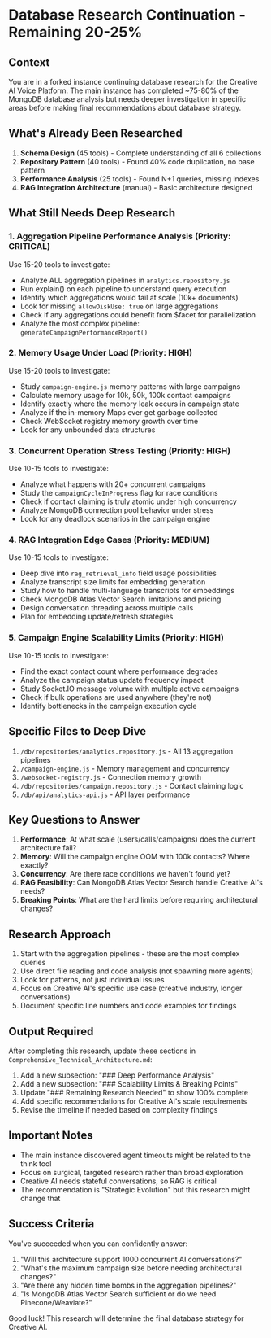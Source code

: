 # Database Research Continuation - Remaining 20-25%

## Context
You are in a forked instance continuing database research for the Creative AI Voice Platform. The main instance has completed ~75-80% of the MongoDB database analysis but needs deeper investigation in specific areas before making final recommendations about database strategy.

## What's Already Been Researched
1. **Schema Design** (45 tools) - Complete understanding of all 6 collections
2. **Repository Pattern** (40 tools) - Found 40% code duplication, no base pattern
3. **Performance Analysis** (25 tools) - Found N+1 queries, missing indexes
4. **RAG Integration Architecture** (manual) - Basic architecture designed

## What Still Needs Deep Research

### 1. **Aggregation Pipeline Performance Analysis** (Priority: CRITICAL)
Use 15-20 tools to investigate:
- Analyze ALL aggregation pipelines in `analytics.repository.js` 
- Run explain() on each pipeline to understand query execution
- Identify which aggregations would fail at scale (10k+ documents)
- Look for missing `allowDiskUse: true` on large aggregations
- Check if any aggregations could benefit from $facet for parallelization
- Analyze the most complex pipeline: `generateCampaignPerformanceReport()`

### 2. **Memory Usage Under Load** (Priority: HIGH)
Use 15-20 tools to investigate:
- Study `campaign-engine.js` memory patterns with large campaigns
- Calculate memory usage for 10k, 50k, 100k contact campaigns
- Identify exactly where the memory leak occurs in campaign state
- Analyze if the in-memory Maps ever get garbage collected
- Check WebSocket registry memory growth over time
- Look for any unbounded data structures

### 3. **Concurrent Operation Stress Testing** (Priority: HIGH)
Use 10-15 tools to investigate:
- Analyze what happens with 20+ concurrent campaigns
- Study the `campaignCycleInProgress` flag for race conditions
- Check if contact claiming is truly atomic under high concurrency
- Analyze MongoDB connection pool behavior under stress
- Look for any deadlock scenarios in the campaign engine

### 4. **RAG Integration Edge Cases** (Priority: MEDIUM)
Use 10-15 tools to investigate:
- Deep dive into `rag_retrieval_info` field usage possibilities
- Analyze transcript size limits for embedding generation
- Study how to handle multi-language transcripts for embeddings
- Check MongoDB Atlas Vector Search limitations and pricing
- Design conversation threading across multiple calls
- Plan for embedding update/refresh strategies

### 5. **Campaign Engine Scalability Limits** (Priority: HIGH)
Use 10-15 tools to investigate:
- Find the exact contact count where performance degrades
- Analyze the campaign status update frequency impact
- Study Socket.IO message volume with multiple active campaigns
- Check if bulk operations are used anywhere (they're not)
- Identify bottlenecks in the campaign execution cycle

## Specific Files to Deep Dive

1. `/db/repositories/analytics.repository.js` - All 13 aggregation pipelines
2. `/campaign-engine.js` - Memory management and concurrency
3. `/websocket-registry.js` - Connection memory growth
4. `/db/repositories/campaign.repository.js` - Contact claiming logic
5. `/db/api/analytics-api.js` - API layer performance

## Key Questions to Answer

1. **Performance**: At what scale (users/calls/campaigns) does the current architecture fail?
2. **Memory**: Will the campaign engine OOM with 100k contacts? Where exactly?
3. **Concurrency**: Are there race conditions we haven't found yet?
4. **RAG Feasibility**: Can MongoDB Atlas Vector Search handle Creative AI's needs?
5. **Breaking Points**: What are the hard limits before requiring architectural changes?

## Research Approach

1. Start with the aggregation pipelines - these are the most complex queries
2. Use direct file reading and code analysis (not spawning more agents)
3. Look for patterns, not just individual issues
4. Focus on Creative AI's specific use case (creative industry, longer conversations)
5. Document specific line numbers and code examples for findings

## Output Required

After completing this research, update these sections in `Comprehensive_Technical_Architecture.md`:

1. Add a new subsection: "### Deep Performance Analysis"
2. Add a new subsection: "### Scalability Limits & Breaking Points"
3. Update "### Remaining Research Needed" to show 100% complete
4. Add specific recommendations for Creative AI's scale requirements
5. Revise the timeline if needed based on complexity findings

## Important Notes

- The main instance discovered agent timeouts might be related to the think tool
- Focus on surgical, targeted research rather than broad exploration
- Creative AI needs stateful conversations, so RAG is critical
- The recommendation is "Strategic Evolution" but this research might change that

## Success Criteria

You've succeeded when you can confidently answer:
1. "Will this architecture support 1000 concurrent AI conversations?"
2. "What's the maximum campaign size before needing architectural changes?"
3. "Are there any hidden time bombs in the aggregation pipelines?"
4. "Is MongoDB Atlas Vector Search sufficient or do we need Pinecone/Weaviate?"

Good luck! This research will determine the final database strategy for Creative AI.